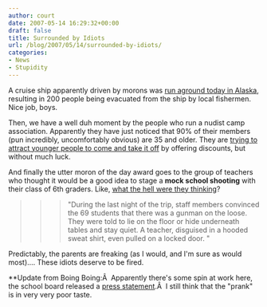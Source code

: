 ```yaml
---
author: court
date: 2007-05-14 16:29:32+00:00
draft: false
title: Surrounded by Idiots
url: /blog/2007/05/14/surrounded-by-idiots/
categories:
- News
- Stupidity
---
```


A cruise ship apparently driven by morons was [run aground today in Alaska](http://www.cnn.com/2007/US/05/14/alaska.ship.ap/index.html?eref=rss_topstories), resulting in 200 people being evacuated from the ship by local fishermen.  Nice job, boys.

Then, we have a well duh moment by the people who run a nudist camp association.  Apparently they have just noticed that 90% of their members (pun incredibly, uncomfortably obvious) are 35 and older.  They are [trying to attract younger people to come and take it off](http://www.cnn.com/2007/US/05/14/nudist.recruits.ap/index.html?eref=rss_topstories) by offering discounts, but without much luck.

And finally the utter moron of the day award goes to the group of teachers who thought it would be a good idea to stage a **mock school shooting** with their class of 6th graders.  Like, [what the hell were they thinking](http://www.cnn.com/2007/EDUCATION/05/13/faked.attack.ap/index.html?eref=rss_topstories)?


<blockquote>

> 
> <blockquote>"During the last night of the trip, staff members convinced the 69 students that there was a gunman on the loose. They were told to lie on the floor or hide underneath tables and stay quiet. A teacher, disguised in a hooded sweat shirt, even pulled on a locked door. "</blockquote>
> 
> 
</blockquote>


Predictably, the parents are freaking (as I would, and I'm sure as would most)....  These idiots deserve to be fired.

**Update from Boing Boing:Â  Apparently there's some spin at work here, the school board released a [press statement](http://tennessean.com/apps/pbcs.dll/article?AID=/20070514/NEWS04/705140375).Â  I still think that the "prank" is in very very poor taste.
